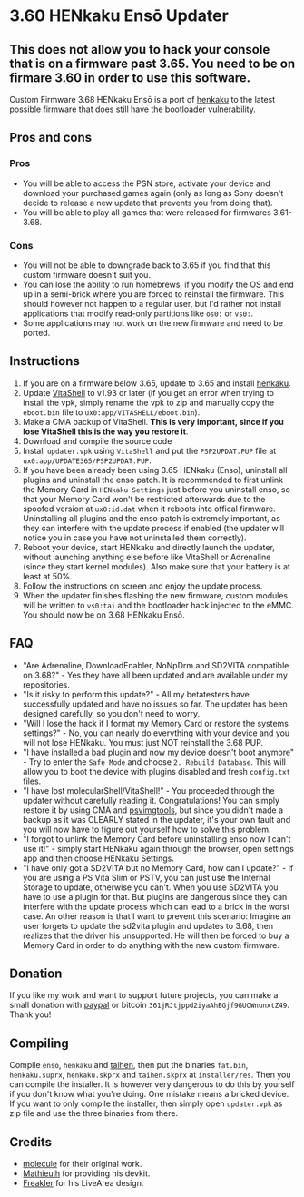 # 3.60 HENkaku Ensō Updater

## This does not allow you to hack your console that is on a firmware past 3.65. You need to be on firmare 3.60 in order to use this software.

Custom Firmware 3.68 HENkaku Ensō is a port of [henkaku](https://github.com/henkaku) to the latest possible firmware that does still have the bootloader vulnerability.

## Pros and cons
### Pros
- You will be able to access the PSN store, activate your device and download your purchased games again (only as long as Sony doesn't decide to release a new update that prevents you from doing that).
- You will be able to play all games that were released for firmwares 3.61-3.68.
### Cons
- You will not be able to downgrade back to 3.65 if you find that this custom firmware doesn't suit you.
- You can lose the ability to run homebrews, if you modify the OS and end up in a semi-brick where you are forced to reinstall the firmware. This should however not happen to a regular user, but I'd rather not install applications that modify read-only partitions like `os0:` or `vs0:`.
- Some applications may not work on the new firmware and need to be ported.

## Instructions
1) If you are on a firmware below 3.65, update to 3.65 and install [henkaku](https://henkaku.xyz/).
2) Update [VitaShell](https://github.com/TheOfficialFloW/VitaShell/releases) to v1.93 or later (if you get an error when trying to install the vpk, simply rename the vpk to zip and manually copy the `eboot.bin` file to `ux0:app/VITASHELL/eboot.bin`).
3) Make a CMA backup of VitaShell. **This is very important, since if you lose VitaShell this is the way you restore it**.
4) Download and compile the source code
5) Install `updater.vpk` using `VitaShell` and put the `PSP2UPDAT.PUP` file at `ux0:app/UPDATE365/PSP2UPDAT.PUP`.
6) If you have been already been using 3.65 HENkaku (Enso), uninstall all plugins and uninstall the enso patch. It is recommended to first unlink the Memory Card in `HENkaku Settings` just before you uninstall enso, so that your Memory Card won't be restricted afterwards due to the spoofed version at `ux0:id.dat` when it reboots into offical firmware. Uninstalling all plugins and the enso patch is extremely important, as they can interfere with the update process if enabled (the updater will notice you in case you have not uninstalled them correctly).
7) Reboot your device, start HENkaku and directly launch the updater, without launching anything else before like VitaShell or Adrenaline (since they start kernel modules). Also make sure that your battery is at least at 50%.
8) Follow the instructions on screen and enjoy the update process.
9) When the updater finishes flashing the new firmware, custom modules will be written to `vs0:tai` and the bootloader hack injected to the eMMC. You should now be on 3.68 HENkaku Ensō.

## FAQ
- "Are Adrenaline, DownloadEnabler, NoNpDrm and SD2VITA compatible on 3.68?" - Yes they have all been updated and are available under my repositories.
- "Is it risky to perform this update?" - All my betatesters have successfully updated and have no issues so far. The updater has been designed carefully, so you don't need to worry.
- "Will I lose the hack if I format my Memory Card or restore the systems settings?" - No, you can nearly do everything with your device and you will not lose HENkaku. You must just NOT reinstall the 3.68 PUP.
- "I have installed a bad plugin and now my device doesn't boot anymore" - Try to enter the `Safe Mode` and choose `2. Rebuild Database`. This will allow you to boot the device with plugins disabled and fresh `config.txt` files.
- "I have lost molecularShell/VitaShell!" - You proceeded through the updater without carefully reading it. Congratulations! You can simply restore it by using CMA and [psvimgtools](https://github.com/yifanlu/psvimgtools), but since you didn't made a backup as it was CLEARLY stated in the updater, it's your own fault and you will now have to figure out yourself how to solve this problem.
- "I forgot to unlink the Memory Card before uninstalling enso now I can't use it!" - simply start HENkaku again through the browser, open settings app and then choose HENkaku Settings.
- "I have only got a SD2VITA but no Memory Card, how can I update?" - If you are using a PS Vita Slim or PSTV, you can just use the Internal Storage to update, otherwise you can't. When you use SD2VITA you have to use a plugin for that. But plugins are dangerous since they can interfere with the update process which can lead to a brick in the worst case. An other reason is that I want to prevent this scenario: Imagine an user forgets to update the sd2vita plugin and updates to 3.68, then realizes that the driver his unsupported. He will then be forced to buy a Memory Card in order to do anything with the new custom firmware.

## Donation
If you like my work and want to support future projects, you can make a small donation with [paypal](https://www.paypal.me/PSVitaTheFloW/20) or bitcoin `361jRJtjppd2iyaAhBGjf9GUCWnunxtZ49`. Thank you!

## Compiling
Compile `enso`, `henkaku` and [taihen](https://github.com/TheOfficialFloW/taiHEN), then put the binaries `fat.bin`, `henkaku.suprx`, `henkaku.skprx` and `taihen.skprx` at `installer/res`. Then you can compile the installer. It is however very dangerous to do this by yourself if you don't know what you're doing. One mistake means a bricked device. If you want to only compile the installer, then simply open `updater.vpk` as zip file and use the three binaries from there.

## Credits
- [molecule](https://twitter.com/TeamMolecule) for their original work.
- [Mathieulh](https://twitter.com/Mathieulh) for providing his devkit.
- [Freakler](https://twitter.com/freakler94) for his LiveArea design.
